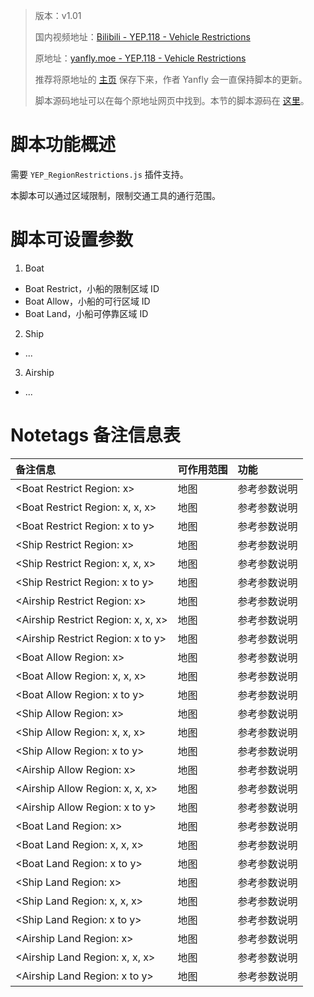 > 版本：v1.01
>
> 国内视频地址：[Bilibili - YEP.118 - Vehicle Restrictions](https://www.bilibili.com/video/av3174787/#page=123)
>
> 原地址：[yanfly.moe - YEP.118 - Vehicle Restrictions](http://yanfly.moe/2016/10/22/yep-118-vehicle-restrictions-rpg-maker-mv/)
> 
> 推荐将原地址的 [主页](http://yanfly.moe/yep/) 保存下来，作者 Yanfly 会一直保持脚本的更新。
> 
> 脚本源码地址可以在每个原地址网页中找到。本节的脚本源码在 [这里](https://www.dropbox.com/s/d6x1sus77ln815e/YEP_X_VehicleRestrict.js?dl=0)。

# 脚本功能概述

需要 `YEP_RegionRestrictions.js` 插件支持。

本脚本可以通过区域限制，限制交通工具的通行范围。

# 脚本可设置参数

1. Boat

- Boat Restrict，小船的限制区域 ID
- Boat Allow，小船的可行区域 ID
- Boat Land，小船可停靠区域 ID

2. Ship

- ...

3. Airship

- ...

# Notetags 备注信息表

备注信息|可作用范围|功能
:-|:-|:-
&lt;Boat Restrict Region: x>|地图|参考参数说明
&lt;Boat Restrict Region: x, x, x>|地图|参考参数说明
&lt;Boat Restrict Region: x to y>|地图|参考参数说明
&lt;Ship Restrict Region: x>|地图|参考参数说明
&lt;Ship Restrict Region: x, x, x>|地图|参考参数说明
&lt;Ship Restrict Region: x to y>|地图|参考参数说明
&lt;Airship Restrict Region: x>|地图|参考参数说明
&lt;Airship Restrict Region: x, x, x>|地图|参考参数说明
&lt;Airship Restrict Region: x to y>|地图|参考参数说明
&lt;Boat Allow Region: x>|地图|参考参数说明
&lt;Boat Allow Region: x, x, x>|地图|参考参数说明
&lt;Boat Allow Region: x to y>|地图|参考参数说明
&lt;Ship Allow Region: x>|地图|参考参数说明
&lt;Ship Allow Region: x, x, x>|地图|参考参数说明
&lt;Ship Allow Region: x to y>|地图|参考参数说明
&lt;Airship Allow Region: x>|地图|参考参数说明
&lt;Airship Allow Region: x, x, x>|地图|参考参数说明
&lt;Airship Allow Region: x to y>|地图|参考参数说明
&lt;Boat Land Region: x>|地图|参考参数说明
&lt;Boat Land Region: x, x, x>|地图|参考参数说明
&lt;Boat Land Region: x to y>|地图|参考参数说明
&lt;Ship Land Region: x>|地图|参考参数说明
&lt;Ship Land Region: x, x, x>|地图|参考参数说明
&lt;Ship Land Region: x to y>|地图|参考参数说明
&lt;Airship Land Region: x>|地图|参考参数说明
&lt;Airship Land Region: x, x, x>|地图|参考参数说明
&lt;Airship Land Region: x to y>|地图|参考参数说明
